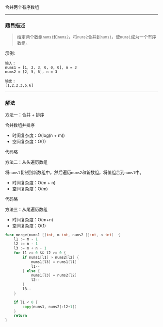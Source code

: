 合并两个有序数组

----

### 题目描述

> 给定两个数组`nums1`和`nums2`，将`nums2`合并到`nums1`，使`nums1`成为一个有序数组。

示例:

```shell
输入：
nums1 = [1, 2, 3, 0, 0, 0], m = 3
nums2 = [2, 5, 6], n = 3

输出：
[1,2,2,3,5,6]
```

----

### 解法

方法一：合并 + 排序

合并数组并排序

- 时间复杂度：O(log(n + m))
- 空间复杂度：O(1)

代码略

方法二：从头遍历数组

将`nums1`复制到新数组中，然后遍历`nums2`和新数组，将值组合到`nums1`中。

- 时间复杂度：O(m + n)
- 空间复杂度：O(m)

代码略

方法三：从尾遍历数组

- 时间复杂度：O(m+n)
- 空间复杂度：O(1)

```go
func merge(nums1 []int, m int, nums2 []int, n int)  {
	l1 := m - 1
	l2 := n - 1
	l3 := m + n - 1
	for l1 >= 0 && l2 >= 0 {
		if nums1[l1] > nums2[l2] {
			nums1[l3] = nums1[l1]
			l1--
		} else {
			nums1[l3] = nums2[l2]
			l2--
		}
		l3--
	}

	if l1 < 0 {
		copy(nums1, nums2[:l2+1])
	}
	return
}
```
